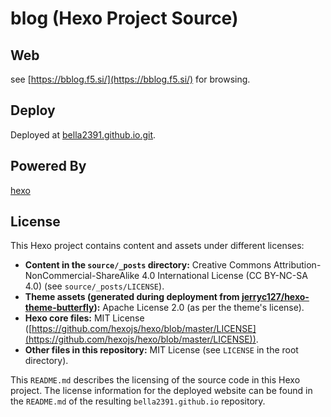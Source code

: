 # blog (Hexo Project Source)

## Web
see [https://bblog.f5.si/](https://bblog.f5.si/) for browsing.

## Deploy
Deployed at [bella2391.github.io.git](https://github.com/bella2391/bella2391.github.io/).  

## Powered By
[hexo](https://github.com/hexojs/hexo)

## License

This Hexo project contains content and assets under different licenses:

- **Content in the `source/_posts` directory:** Creative Commons Attribution-NonCommercial-ShareAlike 4.0 International License (CC BY-NC-SA 4.0) (see `source/_posts/LICENSE`).
- **Theme assets (generated during deployment from [jerryc127/hexo-theme-butterfly](https://github.com/jerryc127/hexo-theme-butterfly)):** Apache License 2.0 (as per the theme's license).
- **Hexo core files:** MIT License ([https://github.com/hexojs/hexo/blob/master/LICENSE](https://github.com/hexojs/hexo/blob/master/LICENSE)).
- **Other files in this repository:** MIT License (see `LICENSE` in the root directory).

This `README.md` describes the licensing of the source code in this Hexo project. The license information for the deployed website can be found in the `README.md` of the resulting `bella2391.github.io` repository.
